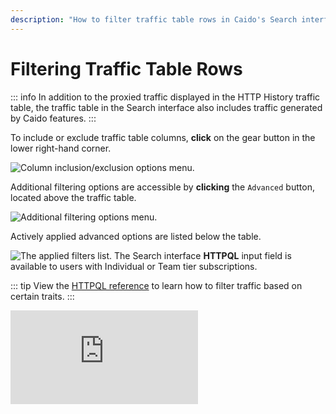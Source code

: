 ```yaml
---
description: "How to filter traffic table rows in Caido's Search interface using column options, advanced filters, and HTTPQL expressions."
---
```


# Filtering Traffic Table Rows

::: info
In addition to the proxied traffic displayed in the HTTP History traffic table, the traffic table in the Search interface also includes traffic generated by Caido features.
:::

To include or exclude traffic table columns, **click** on the gear button <code><Icon icon="fas fa-gear" /></code> in the lower right-hand corner.

<img alt="Column inclusion/exclusion options menu." src="/_images/search_table.png" center>

Additional filtering options are accessible by **clicking** the `Advanced` button, located above the traffic table.

<img alt="Additional filtering options menu." src="/_images/search_advanced_options.png" center>

Actively applied advanced options are listed below the table.

<img alt="The applied filters list." src="/_images/search_applied.png" center>

<ProContainer>
The Search interface <b>HTTPQL</b> input field is available to users with Individual or Team tier subscriptions.
</ProContainer>

::: tip
View the [HTTPQL reference](/reference/httpql.md) to learn how to filter traffic based on certain traits.
:::

<div class="video small">
  <iframe src="https://www.youtube.com/embed/MZGr_u22UiA?si=IHDYqnGQ687BE8Qd" title="YouTube video player." frameborder="0"></iframe>
</div>
